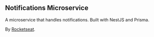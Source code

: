 ## Notifications Microservice

A microservice that handles notifications. Built with NestJS and Prisma.

By [Rocketseat](https://github.com/Rocketseat).
